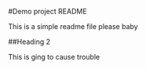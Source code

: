 #Demo project README

This is a simple readme file please baby

##Heading 2

This is ging to cause trouble
